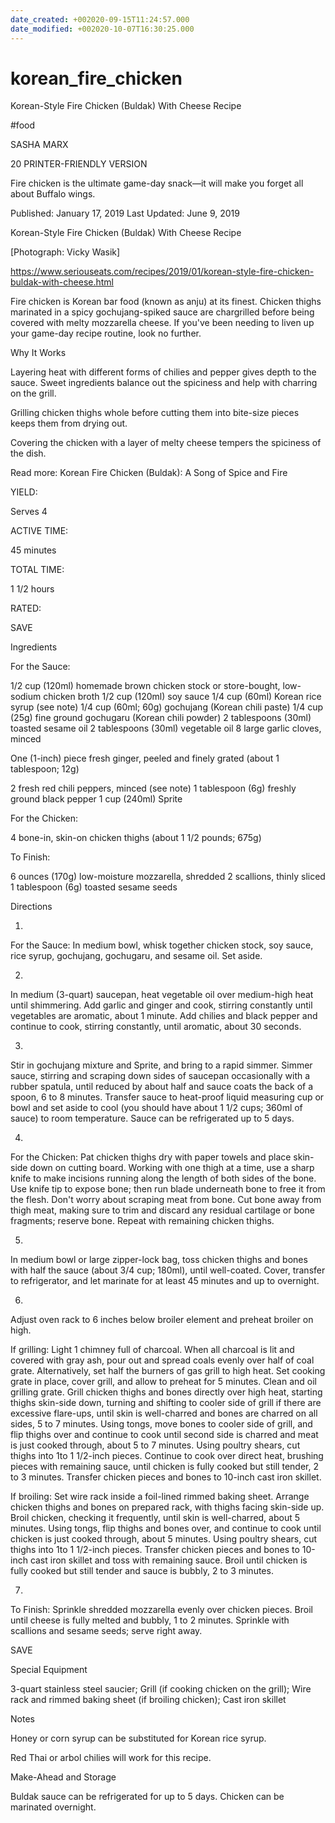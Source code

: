 ```yaml
---
date_created: +002020-09-15T11:24:57.000
date_modified: +002020-10-07T16:30:25.000
---
```


# korean_fire_chicken

Korean-Style Fire Chicken (Buldak) With Cheese Recipe

#food

SASHA MARX

20 PRINTER-FRIENDLY VERSION

Fire chicken is the ultimate game-day snack—it will make you forget all about Buffalo wings.

Published: January 17, 2019 Last Updated: June 9, 2019

Korean-Style Fire Chicken (Buldak) With Cheese Recipe

[Photograph: Vicky Wasik]

https://www.seriouseats.com/recipes/2019/01/korean-style-fire-chicken-buldak-with-cheese.html

Fire chicken is Korean bar food (known as anju) at its finest. Chicken thighs marinated in a spicy gochujang-spiked sauce are chargrilled before being covered with melty mozzarella cheese. If you've been needing to liven up your game-day recipe routine, look no further.

Why It Works

Layering heat with different forms of chilies and pepper gives depth to the sauce. Sweet ingredients balance out the spiciness and help with charring on the grill.

Grilling chicken thighs whole before cutting them into bite-size pieces keeps them from drying out.

Covering the chicken with a layer of melty cheese tempers the spiciness of the dish.

Read more: Korean Fire Chicken (Buldak): A Song of Spice and Fire

YIELD:

Serves 4

ACTIVE TIME:

45 minutes

TOTAL TIME:

1 1/2 hours

RATED:

    
 SAVE

Ingredients

For the Sauce:

1/2 cup (120ml) homemade brown chicken stock or store-bought, low-sodium chicken broth
1/2 cup (120ml) soy sauce
1/4 cup (60ml) Korean rice syrup (see note)
1/4 cup (60ml; 60g) gochujang (Korean chili paste)
1/4 cup (25g) fine ground gochugaru (Korean chili powder)
2 tablespoons (30ml) toasted sesame oil
2 tablespoons (30ml) vegetable oil
8 large garlic cloves, minced

One (1-inch) piece fresh ginger, peeled and finely grated (about 1 tablespoon; 12g)

2 fresh red chili peppers, minced (see note)
1 tablespoon (6g) freshly ground black pepper
1 cup (240ml) Sprite

For the Chicken:

4 bone-in, skin-on chicken thighs (about 1 1/2 pounds; 675g)

To Finish:

6 ounces (170g) low-moisture mozzarella, shredded
2 scallions, thinly sliced
1 tablespoon (6g) toasted sesame seeds

Directions

1.

For the Sauce: In medium bowl, whisk together chicken stock, soy sauce, rice syrup, gochujang, gochugaru, and sesame oil. Set aside.

2.

In medium (3-quart) saucepan, heat vegetable oil over medium-high heat until shimmering. Add garlic and ginger and cook, stirring constantly until vegetables are aromatic, about 1 minute. Add chilies and black pepper and continue to cook, stirring constantly, until aromatic, about 30 seconds.

3.

Stir in gochujang mixture and Sprite, and bring to a rapid simmer. Simmer sauce, stirring and scraping down sides of saucepan occasionally with a rubber spatula, until reduced by about half and sauce coats the back of a spoon, 6 to 8 minutes. Transfer sauce to heat-proof liquid measuring cup or bowl and set aside to cool (you should have about 1 1/2 cups; 360ml of sauce) to room temperature. Sauce can be refrigerated up to 5 days.

4.

For the Chicken: Pat chicken thighs dry with paper towels and place skin-side down on cutting board. Working with one thigh at a time, use a sharp knife to make incisions running along the length of both sides of the bone. Use knife tip to expose bone; then run blade underneath bone to free it from the flesh. Don't worry about scraping meat from bone. Cut bone away from thigh meat, making sure to trim and discard any residual cartilage or bone fragments; reserve bone. Repeat with remaining chicken thighs.

5.

In medium bowl or large zipper-lock bag, toss chicken thighs and bones with half the sauce (about 3/4 cup; 180ml), until well-coated. Cover, transfer to refrigerator, and let marinate for at least 45 minutes and up to overnight.

6.

Adjust oven rack to 6 inches below broiler element and preheat broiler on high.

If grilling: Light 1 chimney full of charcoal. When all charcoal is lit and covered with gray ash, pour out and spread coals evenly over half of coal grate. Alternatively, set half the burners of gas grill to high heat. Set cooking grate in place, cover grill, and allow to preheat for 5 minutes. Clean and oil grilling grate. Grill chicken thighs and bones directly over high heat, starting thighs skin-side down, turning and shifting to cooler side of grill if there are excessive flare-ups, until skin is well-charred and bones are charred on all sides, 5 to 7 minutes. Using tongs, move bones to cooler side of grill, and flip thighs over and continue to cook until second side is charred and meat is just cooked through, about 5 to 7 minutes. Using poultry shears, cut thighs into 1to 1 1/2-inch pieces. Continue to cook over direct heat, brushing pieces with remaining sauce, until chicken is fully cooked but still tender, 2 to 3 minutes. Transfer chicken pieces and bones to 10-inch cast iron skillet.

If broiling: Set wire rack inside a foil-lined rimmed baking sheet. Arrange chicken thighs and bones on prepared rack, with thighs facing skin-side up. Broil chicken, checking it frequently, until skin is well-charred, about 5 minutes. Using tongs, flip thighs and bones over, and continue to cook until chicken is just cooked through, about 5 minutes. Using poultry shears, cut thighs into 1to 1 1/2-inch pieces. Transfer chicken pieces and bones to 10-inch cast iron skillet and toss with remaining sauce. Broil until chicken is fully cooked but still tender and sauce is bubbly, 2 to 3 minutes.

7.

To Finish: Sprinkle shredded mozzarella evenly over chicken pieces. Broil until cheese is fully melted and bubbly, 1 to 2 minutes. Sprinkle with scallions and sesame seeds; serve right away.

 SAVE

Special Equipment

3-quart stainless steel saucier; Grill (if cooking chicken on the grill); Wire rack and rimmed baking sheet (if broiling chicken); Cast iron skillet

Notes

Honey or corn syrup can be substituted for Korean rice syrup.

Red Thai or arbol chilies will work for this recipe.

Make-Ahead and Storage

Buldak sauce can be refrigerated for up to 5 days. Chicken can be marinated overnight.
